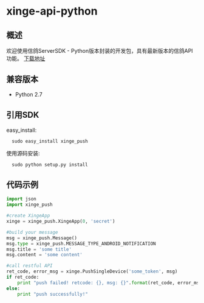 # xinge-api-python
## 概述
欢迎使用信鸽ServerSDK - Python版本封装的开发包，具有最新版本的信鸽API功能。
[下载地址](http://xg.qq.com/xg/ctr_index/download)

## 兼容版本
- Python 2.7

## 引用SDK
easy_install:

```shell
  sudo easy_install xinge_push
```

使用源码安装:

```shell
  sudo python setup.py install
```

## 代码示例
```python
import json
import xinge_push

#create XingeApp
xinge = xinge_push.XingeApp(0, 'secret')

#build your message
msg = xinge_push.Message()
msg.type = xinge_push.MESSAGE_TYPE_ANDROID_NOTIFICATION
msg.title = 'some title'
msg.content = 'some content'

#call restful API
ret_code, error_msg = xinge.PushSingleDevice('some_token', msg)
if ret_code:
    print "push failed! retcode: {}, msg: {}".format(ret_code, error_msg)
else:
    print "push successfully!"

```
